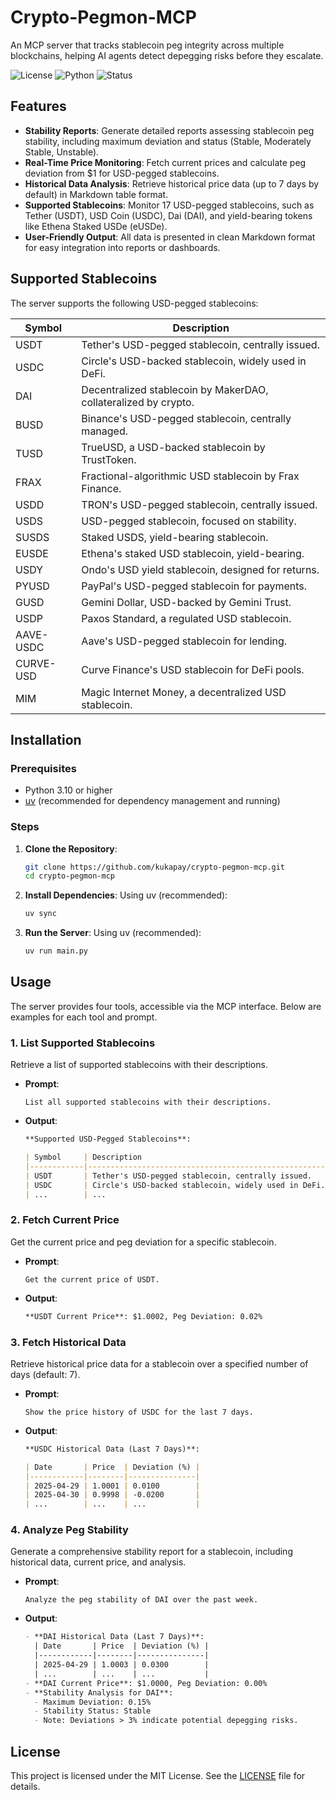 # Crypto-Pegmon-MCP

An MCP server that tracks stablecoin peg integrity across multiple blockchains, helping AI agents detect depegging risks before they escalate.

![License](https://img.shields.io/badge/license-MIT-green)
![Python](https://img.shields.io/badge/python-3.10%2B-blue)
![Status](https://img.shields.io/badge/status-active-brightgreen.svg)

## Features

- **Stability Reports**: Generate detailed reports assessing stablecoin peg stability, including maximum deviation and status (Stable, Moderately Stable, Unstable).
- **Real-Time Price Monitoring**: Fetch current prices and calculate peg deviation from $1 for USD-pegged stablecoins.
- **Historical Data Analysis**: Retrieve historical price data (up to 7 days by default) in Markdown table format.
- **Supported Stablecoins**: Monitor 17 USD-pegged stablecoins, such as Tether (USDT), USD Coin (USDC), Dai (DAI), and yield-bearing tokens like Ethena Staked USDe (eUSDe).
- **User-Friendly Output**: All data is presented in clean Markdown format for easy integration into reports or dashboards.

## Supported Stablecoins

The server supports the following USD-pegged stablecoins:

| Symbol     | Description                                            |
|------------|--------------------------------------------------------|
| USDT       | Tether's USD-pegged stablecoin, centrally issued.      |
| USDC       | Circle's USD-backed stablecoin, widely used in DeFi.   |
| DAI        | Decentralized stablecoin by MakerDAO, collateralized by crypto. |
| BUSD       | Binance's USD-pegged stablecoin, centrally managed.    |
| TUSD       | TrueUSD, a USD-backed stablecoin by TrustToken.        |
| FRAX       | Fractional-algorithmic USD stablecoin by Frax Finance. |
| USDD       | TRON's USD-pegged stablecoin, centrally issued.        |
| USDS       | USD-pegged stablecoin, focused on stability.           |
| SUSDS      | Staked USDS, yield-bearing stablecoin.                 |
| EUSDE      | Ethena's staked USD stablecoin, yield-bearing.         |
| USDY       | Ondo's USD yield stablecoin, designed for returns.     |
| PYUSD      | PayPal's USD-pegged stablecoin for payments.           |
| GUSD       | Gemini Dollar, USD-backed by Gemini Trust.             |
| USDP       | Paxos Standard, a regulated USD stablecoin.            |
| AAVE-USDC  | Aave's USD-pegged stablecoin for lending.              |
| CURVE-USD  | Curve Finance's USD stablecoin for DeFi pools.         |
| MIM        | Magic Internet Money, a decentralized USD stablecoin.  |

## Installation

### Prerequisites

- Python 3.10 or higher
- [uv](https://github.com/astral-sh/uv) (recommended for dependency management and running)

### Steps

1. **Clone the Repository**:
   ```bash
   git clone https://github.com/kukapay/crypto-pegmon-mcp.git
   cd crypto-pegmon-mcp
   ```

2. **Install Dependencies**:
   Using uv (recommended):
   ```bash
   uv sync
   ```

3. **Run the Server**:
   Using uv (recommended):
   ```bash
   uv run main.py
   ```

## Usage

The server provides four tools, accessible via the MCP interface. Below are examples for each tool and prompt.

### 1. List Supported Stablecoins
Retrieve a list of supported stablecoins with their descriptions.

- **Prompt**:
  ```plaintext
  List all supported stablecoins with their descriptions.
  ```
- **Output**:
  ```markdown
  **Supported USD-Pegged Stablecoins**:

  | Symbol     | Description                                            |
  |------------|--------------------------------------------------------|
  | USDT       | Tether's USD-pegged stablecoin, centrally issued.      |
  | USDC       | Circle's USD-backed stablecoin, widely used in DeFi.   |
  | ...        | ...                                                    |
  ```

### 2. Fetch Current Price
Get the current price and peg deviation for a specific stablecoin.

- **Prompt**:
  ```plaintext
  Get the current price of USDT.
  ```
- **Output**:
  ```markdown
  **USDT Current Price**: $1.0002, Peg Deviation: 0.02%
  ```

### 3. Fetch Historical Data
Retrieve historical price data for a stablecoin over a specified number of days (default: 7).

- **Prompt**:
  ```plaintext
  Show the price history of USDC for the last 7 days.
  ```
- **Output**:
  ```markdown
  **USDC Historical Data (Last 7 Days)**:

  | Date       | Price  | Deviation (%) |
  |------------|--------|---------------|
  | 2025-04-29 | 1.0001 | 0.0100        |
  | 2025-04-30 | 0.9998 | -0.0200       |
  | ...        | ...    | ...           |
  ```

### 4. Analyze Peg Stability
Generate a comprehensive stability report for a stablecoin, including historical data, current price, and analysis.

- **Prompt**:
  ```plaintext
  Analyze the peg stability of DAI over the past week.
  ```
- **Output**:
  ```markdown
  - **DAI Historical Data (Last 7 Days)**:
    | Date       | Price  | Deviation (%) |
    |------------|--------|---------------|
    | 2025-04-29 | 1.0003 | 0.0300        |
    | ...        | ...    | ...           |
  - **DAI Current Price**: $1.0000, Peg Deviation: 0.00%
  - **Stability Analysis for DAI**:
    - Maximum Deviation: 0.15%
    - Stability Status: Stable
    - Note: Deviations > 3% indicate potential depegging risks.
  ```

## License

This project is licensed under the MIT License. See the [LICENSE](LICENSE) file for details.

